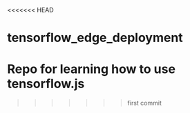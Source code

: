 <<<<<<< HEAD
# tensorflow_edge_deployment
Repo for learning how to use tensorflow.js
=======
>>>>>>> first commit
